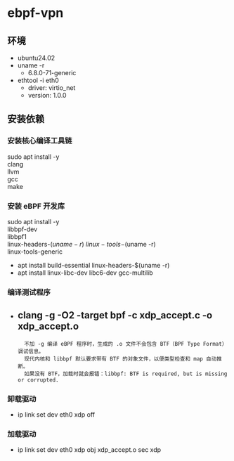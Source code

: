# ebpf-vpn

## 环境
- ubuntu24.02
- uname -r
  - 6.8.0-71-generic
- ethtool -i eth0
  - driver: virtio_net
  - version: 1.0.0

## 安装依赖
### 安装核心编译工具链
sudo apt install -y \
    clang \
    llvm \
    gcc \
    make

### 安装 eBPF 开发库
sudo apt install -y \
    libbpf-dev \
    libbpf1 \
    linux-headers-$(uname -r) \
    linux-tools-$(uname -r) \
    linux-tools-generic

- apt install build-essential linux-headers-$(uname -r)
- apt install linux-libc-dev libc6-dev gcc-multilib

### 编译测试程序
- clang -g -O2 -target bpf -c xdp_accept.c -o xdp_accept.o
  - 
  ```
    不加 -g 编译 eBPF 程序时，生成的 .o 文件不会包含 BTF（BPF Type Format）调试信息。
    现代内核和 libbpf 默认要求带有 BTF 的对象文件，以便类型检查和 map 自动推断。
    如果没有 BTF，加载时就会报错：libbpf: BTF is required, but is missing or corrupted.
  ```

### 卸载驱动
- ip link set dev eth0 xdp off

### 加载驱动
- ip link set dev eth0 xdp obj xdp_accept.o sec xdp